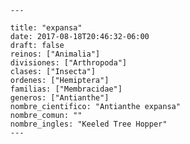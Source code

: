 
      ---

      title: "expansa"
      date: 2017-08-18T20:46:32-06:00
      draft: false
      reinos: ["Animalia"]
      divisiones: ["Arthropoda"]
      clases: ["Insecta"]
      ordenes: ["Hemiptera"]
      familias: ["Membracidae"]
      generos: ["Antianthe"]
      nombre_cientifico: "Antianthe expansa"
      nombre_comun: ""
      nombre_ingles: "Keeled Tree Hopper"
      ---

      